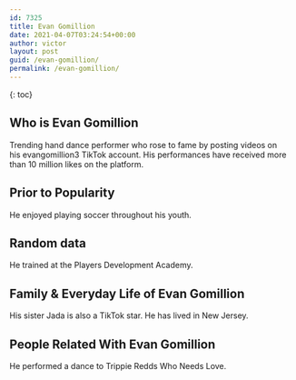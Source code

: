 ```yaml
---
id: 7325
title: Evan Gomillion
date: 2021-04-07T03:24:54+00:00
author: victor
layout: post
guid: /evan-gomillion/
permalink: /evan-gomillion/
---
```



{: toc}


## Who is Evan Gomillion



Trending hand dance performer who rose to fame by posting videos on his evangomillion3 TikTok account. His performances have received more than 10 million likes on the platform.

                
                
                
## Prior to Popularity



He enjoyed playing soccer throughout his youth. 

                
                
                
## Random data



He trained at the Players Development Academy. 

                
                
                
## Family & Everyday Life of Evan Gomillion



His sister Jada is also a TikTok star. He has lived in New Jersey.

                
                
                
## People Related With Evan Gomillion



He performed a dance to Trippie Redds Who Needs Love. 

                
              
            
          
          
          